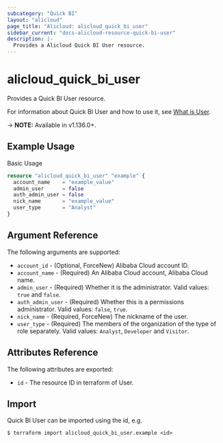 ```yaml
---
subcategory: "Quick BI"
layout: "alicloud"
page_title: "Alicloud: alicloud_quick_bi_user"
sidebar_current: "docs-alicloud-resource-quick-bi-user"
description: |-
  Provides a Alicloud Quick BI User resource.
---
```


# alicloud\_quick\_bi\_user

Provides a Quick BI User resource.

For information about Quick BI User and how to use it, see [What is User](https://www.alibabacloud.com/help/doc-detail/33813.htm).

-> **NOTE:** Available in v1.136.0+.

## Example Usage

Basic Usage

```terraform
resource "alicloud_quick_bi_user" "example" {
  account_name    = "example_value"
  admin_user      = false
  auth_admin_user = false
  nick_name       = "example_value"
  user_type       = "Analyst"
}

```

## Argument Reference

The following arguments are supported:

* `account_id` - (Optional, ForceNew) Alibaba Cloud account ID.
* `account_name` - (Required) An Alibaba Cloud account, Alibaba Cloud name.
* `admin_user` - (Required) Whether it is the administrator. Valid values: `true` and `false`.
* `auth_admin_user` - (Required) Whether this is a permissions administrator. Valid values: `false`, `true`.
* `nick_name` - (Required, ForceNew) The nickname of the user.
* `user_type` - (Required) The members of the organization of the type of role separately. Valid values: `Analyst`, `Developer` and `Visitor`.

## Attributes Reference

The following attributes are exported:

* `id` - The resource ID in terraform of User.

## Import

Quick BI User can be imported using the id, e.g.

```shell
$ terraform import alicloud_quick_bi_user.example <id>
```
